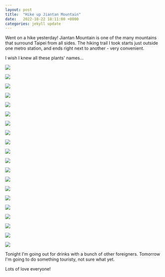 ```yaml
---
layout: post
title:  "Hike up Jiantan Mountain"
date:   2022-10-22 18:11:00 +0800
categories: jekyll update
---
```


Went on a hike yesterday! Jiantan Mountain is one of the many mountains that surround Taipei from all sides. The hiking trail I took starts just outside one metro station, and ends right next to another - very convenient. 

I wish I knew all these plants' names...

![](https://baitu.github.io/taiwan/assets/img/20221021_142020.jpg)

![](https://baitu.github.io/taiwan/assets/img/20221021_142100.jpg)

![](https://baitu.github.io/taiwan/assets/img/20221021_142422.jpg)

![](https://baitu.github.io/taiwan/assets/img/20221021_142509.jpg)

![](https://baitu.github.io/taiwan/assets/img/20221021_142714.jpg)

![](https://baitu.github.io/taiwan/assets/img/20221021_150701.jpg)

![](https://baitu.github.io/taiwan/assets/img/20221021_150921.jpg)

![](https://baitu.github.io/taiwan/assets/img/20221021_151916.jpg)

![](https://baitu.github.io/taiwan/assets/img/20221021_151939.jpg)

![](https://baitu.github.io/taiwan/assets/img/20221021_152244.jpg)

![](https://baitu.github.io/taiwan/assets/img/20221021_152437.jpg)

![](https://baitu.github.io/taiwan/assets/img/20221021_153027.jpg)

![](https://baitu.github.io/taiwan/assets/img/20221021_153822.jpg)

![](https://baitu.github.io/taiwan/assets/img/20221021_153926.jpg)

![](https://baitu.github.io/taiwan/assets/img/20221021_154634.jpg)

![](https://baitu.github.io/taiwan/assets/img/20221021_154814.jpg)

![](https://baitu.github.io/taiwan/assets/img/20221021_155029.jpg)

![](https://baitu.github.io/taiwan/assets/img/20221021_155650.jpg)

![](https://baitu.github.io/taiwan/assets/img/20221021_155836.jpg)

![](https://baitu.github.io/taiwan/assets/img/20221021_160316.jpg)

Tonight I'm going out for drinks with a bunch of other foreigners. Tomorrow I'm going to do something touristy, not sure what yet. 

Lots of love everyone!
